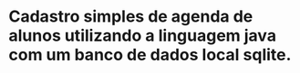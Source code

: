 # Cadastro simples de agenda de alunos utilizando a linguagem java com um banco de dados local sqlite.
